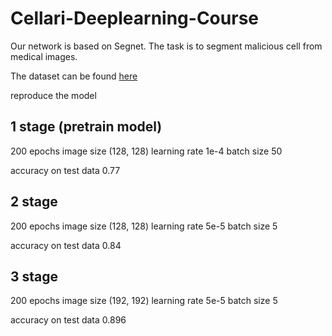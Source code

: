 # Cellari-Deeplearning-Course

Our network is based on Segnet. The task is to segment malicious cell from medical images.

The dataset can be found [here](https://warwick.ac.uk/fac/sci/dcs/research/tia/glascontest/download/https://warwick.ac.uk/fac/sci/dcs/research/tia/glascontest/download/)

reproduce the model

## 1 stage (pretrain model)

200 epochs image size (128, 128) learning rate 1e-4 batch size 50

accuracy on test data 0.77

## 2 stage

200 epochs image size (128, 128) learning rate 5e-5 batch size 5

accuracy on test data 0.84

## 3 stage

200 epochs image size (192, 192) learning rate 5e-5 batch size 5

accuracy on test data 0.896


